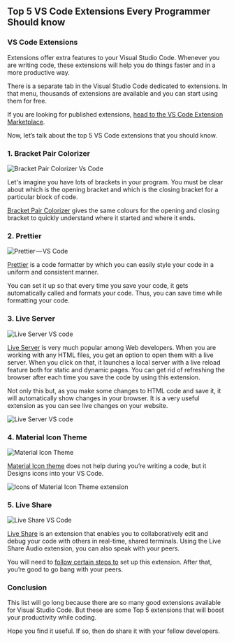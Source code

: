 ## Top 5 VS Code Extensions Every Programmer Should know

### VS Code Extensions

Extensions offer extra features to your Visual Studio Code. Whenever you are writing code, these extensions will help you do things faster and in a more productive way.

There is a separate tab in the Visual Studio Code dedicated to extensions. In that menu, thousands of extensions are available and you can start using them for free.

If you are looking for published extensions, [head to the VS Code Extension Marketplace](https://marketplace.visualstudio.com/vscode).

Now, let’s talk about the top 5 VS Code extensions that you should know.

### 1\. Bracket Pair Colorizer

![Bracket Pair Colorizer Vs Code](https://cdn.hashnode.com/res/hashnode/image/upload/v1638686001905/1jB45A44T.png)


Let's imagine you have lots of brackets in your program. You must be clear about which is the opening bracket and which is the closing bracket for a particular block of code.

[Bracket Pair Colorizer](https://marketplace.visualstudio.com/items?itemName=CoenraadS.bracket-pair-colorizer) gives the same colours for the opening and closing bracket to quickly understand where it started and where it ends.

### 2\. Prettier

![Prettier — VS Code](https://cdn.hashnode.com/res/hashnode/image/upload/v1638686004018/UIX4sqAGz.png)


[Prettier](https://marketplace.visualstudio.com/items?itemName=esbenp.prettier-vscode) is a code formatter by which you can easily style your code in a uniform and consistent manner.

You can set it up so that every time you save your code, it gets automatically called and formats your code. Thus, you can save time while formatting your code.

### 3\. Live Server

![Live Server VS code](https://cdn.hashnode.com/res/hashnode/image/upload/v1638686006085/_WLnJR78N.png)


[Live Server](https://marketplace.visualstudio.com/items?itemName=ritwickdey.LiveServer) is very much popular among Web developers. When you are working with any HTML files, you get an option to open them with a live server. When you click on that, it launches a local server with a live reload feature both for static and dynamic pages. You can get rid of refreshing the browser after each time you save the code by using this extension.

Not only this but, as you make some changes to HTML code and save it, it will automatically show changes in your browser. It is a very useful extension as you can see live changes on your website.

![Live Server VS code](https://cdn.hashnode.com/res/hashnode/image/upload/v1638686008780/JK2fu7UlK.gif)


### 4\. Material Icon Theme

![Material Icon Theme](https://cdn.hashnode.com/res/hashnode/image/upload/v1638686011510/DQjRl3Sjt.png)


[Material Icon theme](https://marketplace.visualstudio.com/items?itemName=PKief.material-icon-theme) does not help during you’re writing a code, but it Designs icons into your VS Code.

![Icons of Material Icon Theme extension](https://cdn.hashnode.com/res/hashnode/image/upload/v1638686013559/aueR1TR6A.png)


### 5\. Live Share

![Live Share VS Code](https://cdn.hashnode.com/res/hashnode/image/upload/v1638686015707/2ORJMMpT5.png)



[Live Share](https://marketplace.visualstudio.com/items?itemName=MS-vsliveshare.vsliveshare-pack) is an extension that enables you to collaboratively edit and debug your code with others in real-time, shared terminals. Using the Live Share Audio extension, you can also speak with your peers.

You will need to [follow certain steps to](https://www.digitalocean.com/community/tutorials/how-to-use-live-share-with-visual-studio-code) set up this extension. After that, you’re good to go bang with your peers.

### Conclusion

This list will go long because there are so many good extensions available for Visual Studio Code. But these are some Top 5 extensions that will boost your productivity while coding.

Hope you find it useful. If so, then do share it with your fellow developers.
